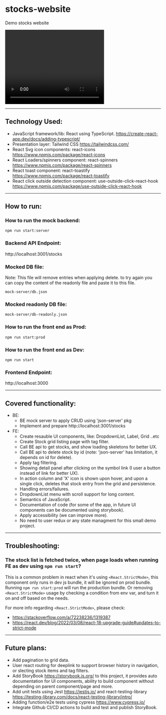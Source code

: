 # stocks-website
Demo stocks website

<video width="320" height="240" controls>
  <source src="https://github.com/shadiabuhilal/stocks-website/raw/main/Stock-App.mp4" type="video/mp4">
</video>

----------

## Technology Used:
- JavaScript framework/lib: React using TypeScript. https://create-react-app.dev/docs/adding-typescript/
- Presentation layer: Tailwind CSS https://tailwindcss.com/
- React Svg icon components: react-icons https://www.npmjs.com/package/react-icons
- React Loaders/spinners component: react-spinners https://www.npmjs.com/package/react-spinners
- React toast component: react-toastify https://www.npmjs.com/package/react-toastify
- React click outside detection component: use-outside-click-react-hook https://www.npmjs.com/package/use-outside-click-react-hook

----------
## How to run:

### How to run the mock backend:
```
npm run start:server
```

### Backend API Endpoint:
http://localhost:3001/stocks


### Mocked DB file:

Note: This file will remove entries when applying delete. to try again you can copy the content of the readonly file and paste it to this file.

```
mock-server/db.json
```


### Mocked readonly DB file:

```
mock-server/db-readonly.json
```


### How to run the front end as Prod:
```
npm run start:prod
```

### How to run the front end as Dev:
```
npm run start
```

### Frontend Endpoint:
http://localhost:3000

----------

## Covered functionality:
- BE:
    - BE mock server to apply CRUD using 'json-server' pkg
    - Implement and prepare http://localhost:3001/stocks 
- FE:
    - Create resauble UI components, like: DropdownList, Label, Grid ..etc
    - Create Stock grid listing page with tag filter.
    - Call BE api to get stocks, and show loading skeletons for better UX.
    - Call BE api to delete stock by id (note: 'json-server' has limitation, it depends on id for delete).
    - Apply tag filtering.
    - Showing detail panel after clicking on the symbol link (I user a button instead of link for better UX).
    - In action column and 'X' icon is shown upon hover, and upon a single click, deletes that stock entry from the grid and persistence. 
    - Handling errors/failures.
    - DropdownList menu with scroll support for long content.
    - Semantics of JavaScript.
    - Documentation of code (for some of the app, in future UI components can be documented using storybook).
    - Apply accessibility (we can improve more).
    - No need to user redux or any state managment for this small demo project.
    

----------

## Troubleshooting:

### The stock list is fetched twice, when page loads when running FE as dev using `npm run start`?
This is a common problem in react when it's using `<React.StrictMode>`, this component only runs in dev js bundle, it will be ignored on prod bundle.
Running `npm run start:prod` will run the production bundle. Or removing `<React.StrictMode>` usage by checking a condition from env var, and turn it on and off based on the needs.

For more info regarding `<React.StrictMode>`, please check:
- https://stackoverflow.com/a/72238236/1319387
- https://react.dev/blog/2022/03/08/react-18-upgrade-guide#updates-to-strict-mode


----------

## Future plans:
- Add pagination to grid data.
- User react routing for deeplink to support browser history in navigation, or slecting stock items and tag filters.
- Add StoryBook https://storybook.js.org/ to this project, it provides auto documentation for UI components, ability to build component without depending on parent component/page and more.
- Add unit tests using Jest https://jestjs.io/ and react-testing-library https://testing-library.com/docs/react-testing-library/intro/
- Adding function/e2e tests using cypress https://www.cypress.io/
- Integrate Github CI/CD actions to build and test and publish StoryBook.

